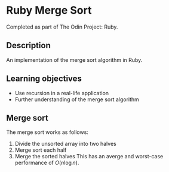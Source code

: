 # Ruby Merge Sort
Completed as part of The Odin Project: Ruby.
## Description
An implementation of the merge sort algorithm in Ruby.
## Learning objectives
- Use recursion in a real-life application
- Further understanding of the merge sort algorithm
## Merge sort
The merge sort works as follows:
1. Divide the unsorted array into two halves
2. Merge sort each half
3. Merge the sorted halves
This has an averge and worst-case performance of $O(n \log{n})$.